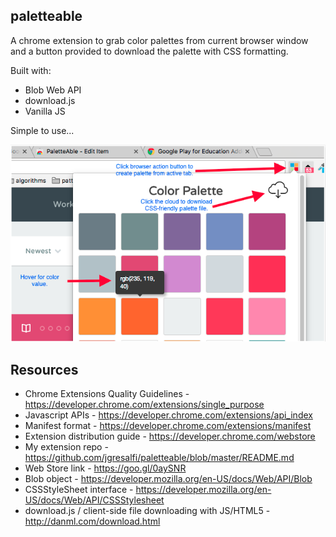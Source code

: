 ## paletteable

A chrome extension to grab color palettes from current browser window and a button provided to download the palette with CSS formatting.

Built with:

- Blob Web API
- download.js
- Vanilla JS

Simple to use...

![alt tag](https://github.com/jgresalfi/paletteable/blob/master/paletteable-howto.png)

## Resources
- Chrome Extensions Quality Guidelines - https://developer.chrome.com/extensions/single_purpose
- Javascript APIs - https://developer.chrome.com/extensions/api_index
- Manifest format - https://developer.chrome.com/extensions/manifest
- Extension distribution guide - https://developer.chrome.com/webstore
- My extension repo - https://github.com/jgresalfi/paletteable/blob/master/README.md
- Web Store link - https://goo.gl/0aySNR
- Blob object - https://developer.mozilla.org/en-US/docs/Web/API/Blob
- CSSStyleSheet interface - https://developer.mozilla.org/en-US/docs/Web/API/CSSStylesheet
- download.js / client-side file downloading with JS/HTML5 - http://danml.com/download.html
